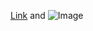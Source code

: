 [Link](https://phygitalism.com/wp-content/uploads/2021/09/test2.usdz ) and ![Image](https://phygitalism.com/wp-content/uploads/2021/09/Avatar-screen.png)
